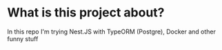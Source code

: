 # What is this project about?

In this repo I'm trying Nest.JS with TypeORM (Postgre), Docker and other funny stuff
